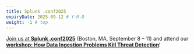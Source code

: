 ```yaml
---
title: Splunk .conf2025
expiryDate: 2025-09-12 # Y-M-D
weight: -1 # top
---
```

[Join us at **Splunk .conf2025**](https://axoflow.com/news/fix-data-ingestion-axoflow-workshop-splunk-conf25) (Boston, MA, September 8 – 11) and attend our [**workshop: How Data Ingestion Problems Kill Threat Detection**](https://conf.splunk.com/sessions/catalog.html?search=sec2085#/)!
